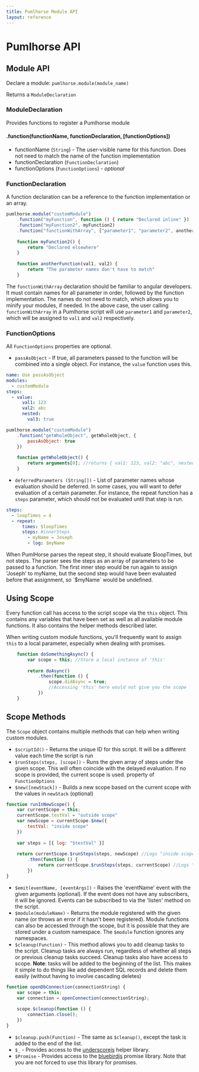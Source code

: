 ```yaml
---
title: Pumlhorse Module API
layout: reference
---
```


# Pumlhorse API

## Module API

Declare a module:
`pumlhorse.module(module_name)`

Returns a `ModuleDeclaration`

### ModuleDeclaration
Provides functions to register a Pumlhorse module

#### .function(functionName, functionDeclaration, [functionOptions])

* functionName (`String`) - The user-visible name for this function. Does not need to match the name of the 
 function implementation
* functionDeclaration (`FunctionDeclaration`)
* functionOptions (`FunctionOptions`) - _optional_

### FunctionDeclaration

A function declaration can be a reference to the function implementation or an array.

```javascript
pumlhorse.module("customModule")
    .function("myFunction", function () { return "Declared inline" })
    .function("myFunction2", myFunction2)
    .function("functionWithArray", ["parameter1", "parameter2", anotherFunction])
    
    function myFunction2() {
        return "Declared elsewhere"
    }
    
    function anotherFunction(val1, val2) {
        return "The parameter names don't have to match"
    }
```

The `functionWithArray` declaration should be familiar to angular developers. It must contain names for all parameter in order, followed by the function implementation.
The names do not need to match, which allows you to minify your modules, if needed. In the above case,
the user calling `functionWithArray` in a Pumlhorse script will use `parameter1` and `parameter2`, which
will be assigned to `val1` and `val2` respectively.


### FunctionOptions 

All `FunctionOptions` properties are optional. 

* `passAsObject` - If true, all parameters passed to the function will be combined into a single object. For instance, the `value` function
uses this.

```yaml
name: Use passAsObject
modules:
  - customModule
steps:
  - value:
      val1: 123
      val2: abc
      nested:
        val3: true    
```

```javascript
pumlhorse.module("customModule")
    .function("getWholeObject", getWholeObject, {
        passAsObject: true    
    })
    
    function getWholeObject() {
        return arguments[0]; //returns { val1: 123, val2: "abc", nested: { val3: true } }
    }
```

* `deferredParameters (String[])` - List of parameter names whose evaluation should be deferred. In some cases, you will want to defer evaluation of a certain parameter. For instance, the repeat function has a `steps` parameter, which should not be evaluated until that step is run.

```yaml
steps:
  - loopTimes = 4
  - repeat:
      times: $loopTimes
      steps: #innerSteps
        - myName = Joseph
        - log: $myName
```

When PumlHorse parses the repeat step, it should evaluate $loopTimes, but not steps. The parser sees the steps as an array of parameters to be 
passed to a function. The first inner step would be run again to assign 'Joseph' to myName, but the second step would have been evaluated 
before that assignment, so `$myName` would be undefined.

## Using Scope
Every function call has access to the script scope via the `this` object. This contains any variables that have been set 
as well as all available module functions. It also contains the helper methods described later.

When writing custom module functions, you'll frequently want to assign `this` to a local parameter, especially when dealing with promises.

```javascript
    function doSomethingAsync() {
        var scope = this; //Store a local instance of 'this'
        
        return doAsync()
            .then(function () {
                scope.didAsync = true;
                //Accessing 'this' here would not give you the scope
            })
    }    
```

## Scope Methods

The `Scope` object contains multiple methods that can help when writing custom modules.


* `$scriptId()` - Returns the unique ID for this script. It will be a different value each time the script is run
* `$runSteps(steps, [scope])` - Runs the given array of steps under the given scope. This will often coincide with the delayed evaluation.
If no scope is provided, the current scope is used.
property of `FunctionOptions`
* `$new([newStack])` - Builds a new scope based on the current scope with the values in `newStack` (optional)

```javascript
function runInNewScope() {
    var currentScope = this;
    currentScope.testVal = "outside scope"
    var newScope = currentScope.$new({
        testVal: "inside scope"
    })
    
    var steps = [{ log: "$testVal" }]
    
    return currentScope.$runSteps(steps, newScope) //Logs "inside scope"
        .then(function () {
            return currentScope.$runSteps(steps, currentScope) //Logs "outside scope"
        })
}
```

* `$emit(eventName, [eventArgs])` - Raises the 'eventName' event with the given arguments (optional). If the event does not have any subscribers, it will be ignored.
Events can be subscribed to via the 'listen' method on the script.
* `$module(moduleName)` - Returns the module registered with the given name (or throws an error if it hasn't been registered). Module functions can also be 
accessed through the scope, but it is possible that they are stored under a custom namespace. The `$module` function ignores any 
namespaces.
* `$cleanup(Function)` - This method allows you to add cleanup tasks to the script. Cleanup tasks are always run, regardless of whether all steps or previous 
cleanup tasks succeed. Cleanup tasks also have access to scope. **Note**: tasks will be added to the beginning of the list. This makes it simple to do things
like add dependent SQL records and delete them easily (without having to involve cascading deletes)   

```javascript
function openDbConnection(connectionString) {
    var scope = this;
    var connection = openConnection(connectionString);
    
    scope.$cleanup(function () {
        connection.close();
    })
}    
``` 

* `$cleanup.push(Function)` - The same as `$cleanup()`, except the task is added to the end of the list. 
* `$_` - Provides access to the [underscorejs](http://underscorejs.org/) helper library.
* `$Promise` - Provides access to the [bluebirdjs](http://bluebirdjs.com/) promise library. Note that you
are not forced to use this library for promises.
